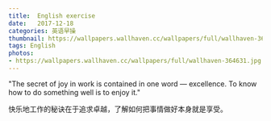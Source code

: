 ```yaml
---
title:  English exercise
date:   2017-12-18
categories: 英语早操
thumbnail: https://wallpapers.wallhaven.cc/wallpapers/full/wallhaven-364631.jpg
tags: English
photos:
- https://wallpapers.wallhaven.cc/wallpapers/full/wallhaven-364631.jpg
---
```


"The secret of joy in work is contained in one word — excellence. To know how to do something well is to enjoy it."
<p>快乐地工作的秘诀在于追求卓越，了解如何把事情做好本身就是享受。</p>

